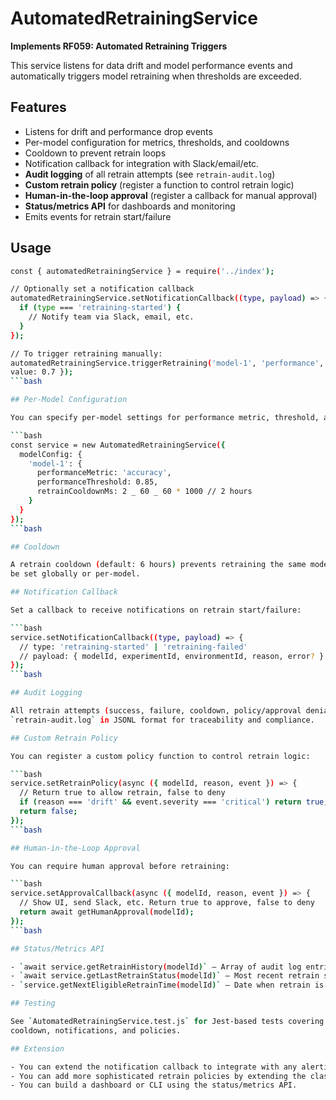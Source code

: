 # AutomatedRetrainingService

__Implements RF059: Automated Retraining Triggers__

This service listens for data drift and model performance events and automatically triggers model
retraining when thresholds are exceeded.

## Features
- Listens for drift and performance drop events
- Per-model configuration for metrics, thresholds, and cooldowns
- Cooldown to prevent retrain loops
- Notification callback for integration with Slack/email/etc.
- __Audit logging__ of all retrain attempts (see `retrain-audit.log`)
- __Custom retrain policy__ (register a function to control retrain logic)
- __Human-in-the-loop approval__ (register a callback for manual approval)
- __Status/metrics API__ for dashboards and monitoring
- Emits events for retrain start/failure

## Usage

```bash
const { automatedRetrainingService } = require('../index');

// Optionally set a notification callback
automatedRetrainingService.setNotificationCallback((type, payload) => {
  if (type === 'retraining-started') {
    // Notify team via Slack, email, etc.
  }
});

// To trigger retraining manually:
automatedRetrainingService.triggerRetraining('model-1', 'performance', { metricName: 'accuracy',
value: 0.7 });
```bash

## Per-Model Configuration

You can specify per-model settings for performance metric, threshold, and cooldown:

```bash
const service = new AutomatedRetrainingService({
  modelConfig: {
    'model-1': {
      performanceMetric: 'accuracy',
      performanceThreshold: 0.85,
      retrainCooldownMs: 2 _ 60 _ 60 * 1000 // 2 hours
    }
  }
});
```bash

## Cooldown

A retrain cooldown (default: 6 hours) prevents retraining the same model too frequently. This can
be set globally or per-model.

## Notification Callback

Set a callback to receive notifications on retrain start/failure:

```bash
service.setNotificationCallback((type, payload) => {
  // type: 'retraining-started' | 'retraining-failed'
  // payload: { modelId, experimentId, environmentId, reason, error? }
});
```bash

## Audit Logging

All retrain attempts (success, failure, cooldown, policy/approval denial) are logged to
`retrain-audit.log` in JSONL format for traceability and compliance.

## Custom Retrain Policy

You can register a custom policy function to control retrain logic:

```bash
service.setRetrainPolicy(async ({ modelId, reason, event }) => {
  // Return true to allow retrain, false to deny
  if (reason === 'drift' && event.severity === 'critical') return true;
  return false;
});
```bash

## Human-in-the-Loop Approval

You can require human approval before retraining:

```bash
service.setApprovalCallback(async ({ modelId, reason, event }) => {
  // Show UI, send Slack, etc. Return true to approve, false to deny
  return await getHumanApproval(modelId);
});
```bash

## Status/Metrics API

- `await service.getRetrainHistory(modelId)` — Array of audit log entries for the model
- `await service.getLastRetrainStatus(modelId)` — Most recent retrain status for the model
- `service.getNextEligibleRetrainTime(modelId)` — Date when retrain is next allowed

## Testing

See `AutomatedRetrainingService.test.js` for Jest-based tests covering drift, performance,
cooldown, notifications, and policies.

## Extension

- You can extend the notification callback to integrate with any alerting/ops system.
- You can add more sophisticated retrain policies by extending the class.
- You can build a dashboard or CLI using the status/metrics API.
